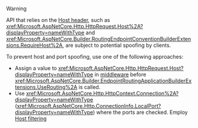   > [!WARNING]
  > API that relies on the [Host header](https://developer.mozilla.org/docs/Web/HTTP/Headers/Host), such as <xref:Microsoft.AspNetCore.Http.HttpRequest.Host%2A?displayProperty=nameWithType> and <xref:Microsoft.AspNetCore.Builder.RoutingEndpointConventionBuilderExtensions.RequireHost%2A>, are subject to potential spoofing by clients.
>
> To prevent host and port spoofing, use one of the following approaches:
>
> * Assign a value to <xref:Microsoft.AspNetCore.Http.HttpRequest.Host?displayProperty=nameWithType> in [middleware](xref:fundamentals/middleware/write) before <xref:Microsoft.AspNetCore.Builder.EndpointRoutingApplicationBuilderExtensions.UseRouting%2A> is called.
> * Use <xref:Microsoft.AspNetCore.Http.HttpContext.Connection%2A?displayProperty=nameWithType> (<xref:Microsoft.AspNetCore.Http.ConnectionInfo.LocalPort?displayProperty=nameWithType>) where the ports are checked.
> Employ [Host filtering](xref:fundamentals/servers/kestrel/host-filtering)
